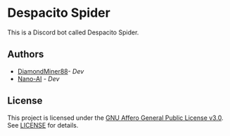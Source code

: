 <link rel="stylesheet" href="https://stackpath.bootstrapcdn.com/bootstrap/4.5.0/css/bootstrap.min.css" integrity="sha384-9aIt2nRpC12Uk9gS9baDl411NQApFmC26EwAOH8WgZl5MYYxFfc+NcPb1dKGj7Sk" crossorigin="anonymous">

# Despacito Spider
This is a Discord bot called Despacito Spider.

## Authors
- [DiamondMiner88](https://github.com/DiamondMiner88)- _Dev_
- [Nano-AI](https://github.com/Nano-AI) - _Dev_

## License
This project is licensed under the [GNU Affero General Public License v3.0](https://choosealicense.com/licenses/agpl-3.0/). See [LICENSE](https://github.com/DiamondMiner88/despacito-spider/blob/master/LICENSE) for details.
